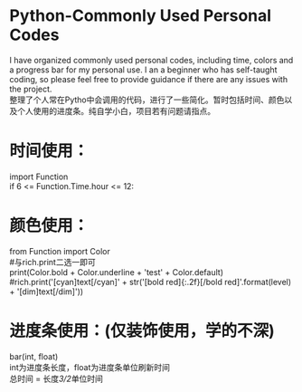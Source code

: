# Python-Commonly Used Personal Codes
I have organized commonly used personal codes, including time, colors and a progress bar for my personal use.
I an a beginner who has self-taught coding, so please feel free to provide guidance if there are any issues with the project.  
整理了个人常在Pytho中会调用的代码，进行了一些简化。暂时包括时间、颜色以及个人使用的进度条。纯自学小白，项目若有问题请指点。  

# 时间使用：
import Function  
if 6 <= Function.Time.hour <= 12:  

# 颜色使用：
from Function import Color  
#与rich.print二选一即可  
print(Color.bold + Color.underline + 'test' + Color.default)  
#rich.print('[cyan]text[/cyan]' + str('[bold red]{:.2f}[/bold red]'.format(level) + '[dim]text[/dim]'))  

# 进度条使用：(仅装饰使用，学的不深)
bar(int, float)  
int为进度条长度，float为进度条单位刷新时间  
总时间 = 长度*3/2*单位时间  
